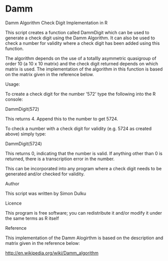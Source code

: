 Damm
====

Damm Algorithm Check Digit Implementation in R

This script creates a function called DammDigit which can be used to generate a check digit using the Damm Algorithm.  It can also be used to check a number for validity where a check digit has been added using this function.

The algorithm depends on the use of a totallly asymmetric quasigroup of order 10 (a 10 x 10 matrix) and the check digit returned depends on which matrix is used.  The implementation of the algorithm in this function is based on the matrix given in the reference below.

Usage:

To create a check digit for the number '572' type the following into the R console:

DammDigit(572)

This returns 4.  Append this to the number to get 5724.

To check a number with a check digit for validity (e.g. 5724 as created above) simply type:

DammDigit(5724)

This returns 0, indicating that the number is valid.  If anything other than 0 is returned, there is a transcription error in the number.

This can be incorporated into any program where a check digit needs to be generated and/or checked for validity.

Author

This script was written by Simon Dulku

Licence

This program is free software; you can redistribute it and/or modify it under the same terms as R itself

Reference

This implementation of the Damm Alogirthm is based on the description and matrix given in the reference
below:

http://en.wikipedia.org/wiki/Damm_algorithm
